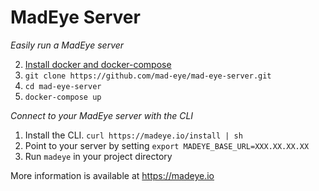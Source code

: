 # MadEye Server

*Easily run a MadEye server*

2. [Install docker and docker-compose](https://docs.docker.com/compose/install/)
1. `git clone https://github.com/mad-eye/mad-eye-server.git`
2. `cd mad-eye-server`
3. `docker-compose up`

*Connect to your MadEye server with the CLI*

1. Install the CLI. `curl https://madeye.io/install | sh`
2. Point to your server by setting  `export MADEYE_BASE_URL=XXX.XX.XX.XX`
3. Run `madeye` in your project directory

More information is available at https://madeye.io
